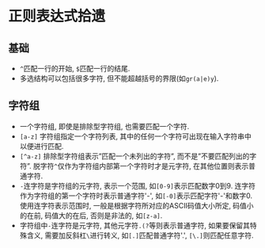 # 正则表达式拾遗

## 基础

- `^`匹配一行的开始, `$`匹配一行的结尾.
- 多选结构可以包括很多字符, 但不能超越括号的界限(如`gr(a|e)y`).

## 字符组

- 一个字符组, 即使是排除型字符组, 也需要匹配一个字符.
- `[a-z]` 字符组指定一个字符列表, 其中的任何一个字符可出现在输入字符串中以便进行匹配.
- `[^a-z]` 排除型字符组表示”匹配一个未列出的字符”, 而不是”不要匹配列出的字符”. 脱字符`^`仅作为字符组内部第一个字符时才是元字符, 在其他位置则表示普通字符.
- `-`连字符是字符组的元字符, 表示一个范围, 如`[0-9]`表示匹配数字0到9. 连字符作为字符组的第一个字符时表示普通字符'-', 如`[-0]`表示匹配字符'-'和数字0. 使用连字符表示范围时, 一般是根据字符所对应的ASCII码值大小所定, 码值小的在前, 码值大的在后, 否则是非法的, 如`[z-a]`.
- 字符组中`-`连字符是元字符, 其他元字符`.(?`等则表示普通字符, 如果要保留其特殊含义, 需要加反斜杠`\`进行转义, 如`[.]`匹配普通字符'.', `[\.]`则匹配任意字符.

